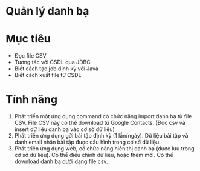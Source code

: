 # Quản lý danh bạ

# Mục tiêu

- Đọc file CSV
- Tương tác với CSDL qua JDBC
- Biết cách tạo job định kỳ với Java
- Biết cách xuất file từ CSDL

# Tính năng

1. Phát triển một ứng dụng command có chức năng import danh bạ từ file CSV. File CSV này có thể download từ Google Contacts. (Đọc csv và insert dữ liệu danh bạ vào cơ sở dữ liệu)
2. Phát triển ứng dụng gởi bài tập định kỳ (1 lần/ngày). Dữ liệu bài tập và danh email nhận bài tập được cấu hình trong cơ sở dữ liệu.
3. Phát triển ứng dụng web, có chức năng hiển thị danh bạ (được lưu trong cơ sở dữ liệu). Có thể điều chỉnh dữ liệu, hoặc thêm mới. Có thể download danh bạ dưới dạng file csv.